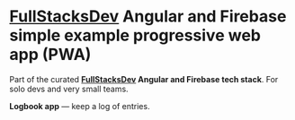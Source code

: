 # [FullStacksDev](https://FullStacks.dev) Angular and Firebase simple example progressive web app (PWA)

Part of the curated **[FullStacksDev](https://FullStacks.dev) Angular and Firebase tech stack**. For solo devs and very small teams.

**Logbook app** — keep a log of entries.
